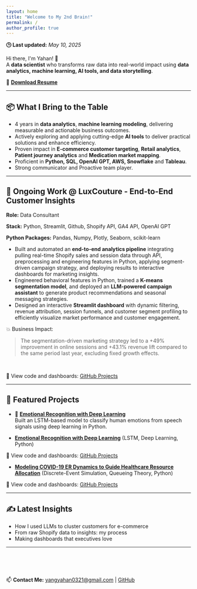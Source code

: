 ```yaml
---
layout: home
title: "Welcome to My 2nd Brain!"
permalink: /
author_profile: true
---
```

**🕒 Last updated:** _May 10, 2025_
<br>

Hi there, I'm Yahan! 👋  
A **data scientist** who transforms raw data into real-world impact using **data analytics, machine learning, AI tools, and data storytelling**.

📄 **[Download Resume](materials/Resume%20of%20Yahan_2025.pdf.pdf)**

---
## 📦 What I Bring to the Table

- 4 years in **data analytics**, **machine learning modeling**, delivering measurable and actionable business outcomes.
- Actively exploring and applying cutting-edge **AI tools** to deliver practical solutions and enhance efficiency.
- Proven impact in **E-commerce customer targeting**, **Retail analytics**, **Patient journey analytics** and **Medication market mapping**.
- Proficient in **Python, SQL, OpenAI GPT, AWS, Snowflake** and **Tableau**.
- Strong communicator and Proactive team player.
---

## 🧠 Ongoing Work @ LuxCouture - End-to-End Customer Insights
  <p><strong>Role:</strong> Data Consultant </p>
  <p><strong>Stack:</strong> Python, Streamlit, Github, Shopify API, GA4 API, OpenAI GPT</p>
  <p><strong>Python Packages:</strong> Pandas, Numpy, Plotly, Seaborn, scikit-learn </p>
  
- Built and automated an **end-to-end analytics pipeline** integrating pulling real-time Shopify sales and session data through API, preprocessing and engineering features in Python, applying segment-driven campaign strategy, and deploying results to interactive dashboards for marketing insights.
- Engineered behavioral features in Python, trained a **K-means segmentation model**, and deployed an **LLM-powered campaign assistant** to generate product recommendations and seasonal messaging strategies.
- Designed an interactive **Streamlit dashboard** with dynamic filtering, revenue attribution, session funnels, and customer segment profiling to efficiently visualize market performance and customer engagement.

💥 Business Impact:
> The segmentation-driven marketing strategy led to a +49% improvement in online sessions and +43.1% revenue lift compared to the same period last year, excluding fixed growth effects.


<br>

📁 View code and dashboards: [GitHub Projects](https://github.com/amber-y321/Customer_Behavior_Dashboard)

---

## 📌 Featured Projects
- 📁 **[Emotional Recognition with Deep Learning](https://github.com/amber-y321/Emotion-Detection)**  
Built an LSTM-based model to classify human emotions from speech signals using deep learning in Python.

- **[Emotional Recognition with Deep Learning](#)** (LSTM, Deep Learning, Python)

📁 View code and dashboards: [GitHub Projects](https://github.com/amber-y321/Emotion-Detection)
- **[Modeling COVID-19 ER Dynamics to Guide Healthcare Resource Allocation](#)** (Discrete-Event Simulation, Queueing Theory, Python)

📁 View code and dashboards: [GitHub Projects](https://github.com/amber-y321/Hospitalization-simulation)

---

## ✍️ Latest Insights
- How I used LLMs to cluster customers for e-commerce
- From raw Shopify data to insights: my process
- Making dashboards that executives love
---

<br>
<br>
<br>

📫 **Contact Me:** [yangyahan0321@gmail.com](mailto:yangyahan0321@gmail.com) | [GitHub](https://github.com/amber-y321)

